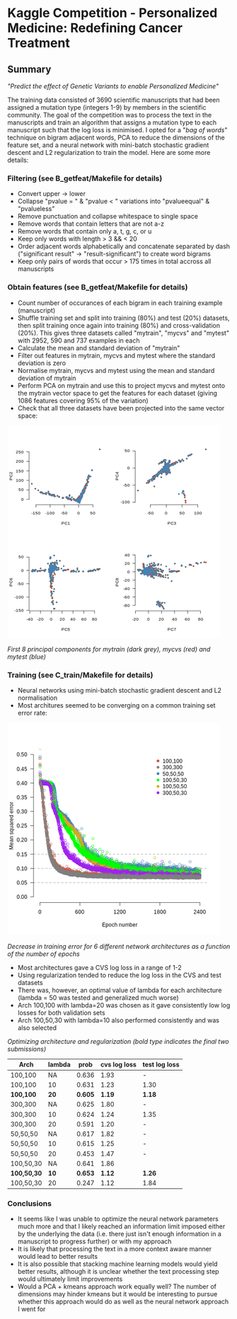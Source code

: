 # Kaggle Competition - Personalized Medicine: Redefining Cancer Treatment

## Summary

*"Predict the effect of Genetic Variants to enable Personalized Medicine"*

The training data consisted of 3690 scientific manuscripts that had been assigned a mutation 
type (integers 1-9) by members in the scientific community. The goal of the competition was to 
process the text in the manuscripts and train an algorithm that assigns a mutation type to each 
manuscript such that the log loss is minimised. I opted for a "*bag of words*" technique on bigram 
adjacent words, PCA to reduce the dimensions of the feature set, and a neural network with 
mini-batch stochastic gradient descent and L2 regularization to train the model. Here are some more 
details:


### Filtering (see B_getfeat/Makefile for details)

- Convert upper -> lower
- Collapse "pvalue = " & "pvalue < " variations into "pvalueequal" & "pvalueless"
- Remove punctuation and collapse whitespace to single space
- Remove words that contain letters that are not a-z
- Remove words that contain only a, t, g, c, or u
- Keep only words with length > 3 && < 20
- Order adjacent words alphabetically and concatenate separated by dash
  ("significant result" -> "result-significant") to create word bigrams
- Keep only pairs of words that occur > 175 times in total accross all manuscripts

### Obtain features (see B_getfeat/Makefile for details)

- Count number of occurances of each bigram in each training example (manuscript)
- Shuffle training set and split into training (80%) and test (20%) datasets,
  then split training once again into training (80%) and cross-validation (20%).
  This gives three datasets called "mytrain", "mycvs" and "mytest" with 2952, 590
  and 737 examples in each
- Calculate the mean and standard deviation of "mytrain"
- Filter out features in mytrain, mycvs and mytest where the standard deviation
  is zero
- Normalise mytrain, mycvs and mytest using the mean and standard deviation of
  mytrain
- Perform PCA on mytrain and use this to project mycvs and mytest onto the mytrain
  vector space to get the features for each dataset (giving 1086 features covering 
  95% of the variation)
- Check that all three datasets have been projected into the same vector space:

![](pca_check.png)

*First 8 principal components for mytrain (dark grey), mycvs (red) and mytest (blue)*

### Training (see C_train/Makefile for details)

- Neural networks using mini-batch stochastic gradient descent and L2 normalisation
- Most architures seemed to be converging on a common training set error rate:

![](archerr.png)

*Decrease in training error for 6 different network architectures as a function of the number of epochs*

- Most architectures gave a CVS log loss in a range of 1-2
- Using regularization tended to reduce the log loss in the CVS and test datasets
- There was, however, an optimal value of lambda for each architecture (lambda = 50 was tested and generalized much worse)
- Arch 100,100 with lambda=20 was chosen as it gave consistently low log losses for both validation sets
- Arch 100,50,30 with lambda=10 also performed consistently and was also selected

*Optimizing architecture and regularization (bold type indicates the final two submissions)*

Arch | lambda | prob | cvs log loss | test log loss
--- | --- | --- | --- | ---
100,100 | NA | 0.636 | 1.93 | - 
100,100 | 10 | 0.631 | 1.23 | 1.30
**100,100** | **20** | **0.605** | **1.19** | **1.18**
300,300 | NA | 0.625 | 1.80 | - 
300,300 | 10 | 0.624 | 1.24 | 1.35
300,300 | 20 | 0.591 | 1.20 | -
50,50,50 | NA | 0.617 | 1.82 | - 
50,50,50 | 10 | 0.615 | 1.25 | - 
50,50,50 | 20 | 0.453 | 1.47 | - 
100,50,30 | NA | 0.641 | 1.86 | 
**100,50,30** | **10** | **0.653** | **1.12** | **1.26**
100,50,30 | 20 | 0.247 | 1.12 | 1.84

### Conclusions

- It seems like I was unable to optimize the neural network parameters much more and that 
  I likely reached an information limit imposed either by the underlying the data (i.e. 
  there just isn't enough information in a manuscript to progress further) or with my approach
- It is likely that processing the text in a more context aware manner would lead to better results
- It is also possible that stacking machine learning models would yield better results, although 
  it is unclear whether the text processing step would ultimately limit improvements
- Would a PCA + kmeans approach work equally well? The number of dimensions may hinder kmeans but 
  it would be interesting to pursue whether this approach would do as well as the neural network 
  approach I went for




